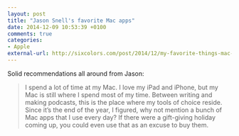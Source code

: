 ```yaml
---
layout: post
title: "Jason Snell's favorite Mac apps"
date: 2014-12-09 10:53:39 +0100
comments: true
categories: 
- Apple
external-url: http://sixcolors.com/post/2014/12/my-favorite-things-mac-apps/
---
```


Solid recommendations all around from Jason:

> I spend a lot of time at my Mac. I love my iPad and iPhone, but my Mac is still where I spend most of my time. Between writing and making podcasts, this is the place where my tools of choice reside. Since it’s the end of the year, I figured, why not mention a bunch of Mac apps that I use every day? If there were a gift-giving holiday coming up, you could even use that as an excuse to buy them.

